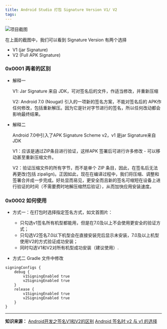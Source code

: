 ```yaml
---
title: Android Studio 打包 Signature Version V1/ V2
tags:
---
```



![项目截图](https://upload-images.jianshu.io/upload_images/1969719-dd4578f0e7280a5d.png?imageMogr2/auto-orient/strip|imageView2/2/w/581/format/webp)

在上面的截图中，我们可以看到 Signature Version 有两个选择
* V1 (jar Signature)
* V2 (Full APK Signature)
  
### 0x0001  两者的区别

* 解释一
  
    V1: Jar Signature 来自 JDK，可对签名后的文件，作适当修改，并重新压缩

    V2: Android 7.0 (Nougat) 引入的一项新的签名方案，不能对签名后的 APK作任何修改，包括重新解压。因为它是针对字节进行的签名，所以任何改动都会影响最终结果。
* 解释二


    Android 7.0中引入了APK Signature Scheme v2，v1 是jar Signature来自JDK

    V1：应该是通过ZIP条目进行验证，这样APK 签署后可进行许多修改 - 可以移动甚至重新压缩文件。

    V2：验证压缩文件的所有字节，而不是单个 ZIP 条目，因此，在签名后无法再更改(包括 zipalign)。正因如此，现在在编译过程中，我们将压缩、调整和签署合并成一步完成。好处显而易见，更安全而且新的签名可缩短在设备上进行验证的时间（不需要费时地解压缩然后验证），从而加快应用安装速度。


### 0x0002 如何使用

* 方式一：在打包时选择指定签名方式，如文首图片：

  * 只勾选v1签名所有机型都能用，但是在7.0及以上不会使用更安全的验证方式； 
  * 只勾选V2签名7.0以下机型会在直接安装完后显示未安装，7.0及以上机型使用V2的方式验证成功安装； 
  * 同时勾选V1和V2对所有机型成功安装（建议使用）.

* 方式二 Gradle 文件中修改
```
signingConfigs {  
    debug {  
        v1SigningEnabled true  
        v2SigningEnabled true  
    }  
    release {  
        v1SigningEnabled true  
        v2SigningEnabled true  
    }  
} 
```

---

**知识来源：**
[Android开发之签名V1和V2的区别](https://blog.csdn.net/francisbingo/article/details/78655848)
[Android 签名时 v2 与 v1 的选择](https://blog.csdn.net/lonewolf521125/article/details/74535413)
